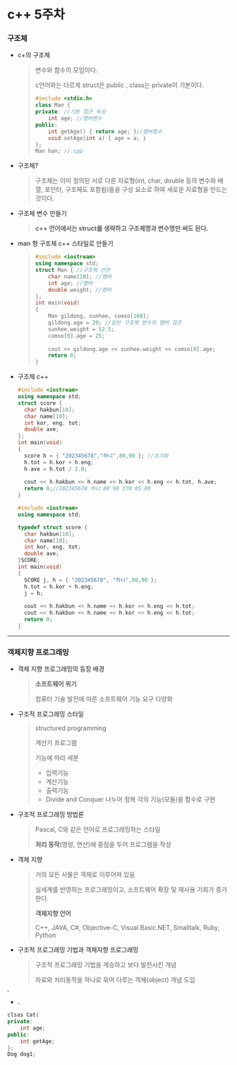 # c++ 5주차

### 구조체

- c+의 구조체

  > 변수와 함수의 모임이다.
  >
  > c언어와는 다르게 struct은 public , class는 private이 기본이다.
  >
  > ``` c++
  > #include <stdio.h>
  > class Man {
  > private: //기본 접근 속성
  > 	int age; //멤버변수
  > public:
  > 	int getAge() { return age; }//멤버함수
  > 	void setAge(int a) { age = a; }
  > };
  > Man han; //.cpp
  > ```

- 구조체?

  > 구조체는 이미 정의된 서로 다른 자료형(int, char, double 등의 변수와 배열, 포인터, 구조체도 포함됨)들을 구성 요소로 하여 새로운 자료형을 만드는 것이다.
  >
  > 

- 구조체 변수 만들기

  > **c++ 언어에서는 struct를 생략하고 구조체명과 변수명만 써도 된다.**

- man 형 구조체 c++ 스타일로 만들기

  > ```c++
  > #include <iostream>
  > using namespace std;
  > struct Man { //구조체 선언
  > 	char name[10]; //멤버
  > 	int age; //멤버
  > 	double weight; //멤버
  > };
  > int main(void)
  > {
  > 	Man gildong, sunhee, comso[160];
  > 	gildong.age = 20; //일반 구조체 변수의 멤버 참조
  > 	sunhee.weight = 52.5;
  > 	comso[0].age = 25;
  > 	
  > 	cout << gildong.age << sunhee.weight << comso[0].age;
  > 	return 0;
  > }
  > 
  > ```

- 구조체 c++

  ```c++
  #include <iostream>
  using namespace std;
  struct score {
  	char hakbun[10];
  	char name[10];
  	int kor, eng, tot;
  	double ave;
  };
  int main(void)
  {
  	score h = { "202345678","하니",80,90 }; //초기화
  	h.tot = h.kor + h.eng;
  	h.ave = h.tot / 2.0;
  	
  	cout << h.hakbun << h.name << h.kor << h.eng << h.tot, h.ave;
  	return 0;//202345678 하니 80 90 170 85.00
  }
  
  ```

  ```c++
  #include <iostream>
  using namespace std;
  
  typedef struct score {
  	char hakbun[10];
  	char name[10];
  	int kor, eng, tot;
  	double ave;
  }SCORE;
  int main(void)
  {
  	SCORE j, h = { "202345678", "하니",80,90 };
  	h.tot = h.kor + h.eng;
  	j = h;
  	
  	cout << h.hakbun << h.name << h.kor << h.eng << h.tot;
  	cout << h.hakbun << h.name << h.kor << h.eng << h.tot;
  	return 0;
  }
  ```

  



---

### 객체지향 프로그래밍

- 객체 지향 프로그래밍의 등장 배경

  > **소프트웨어 위기**
  >
  > 컴퓨터 기술 발전에 따른 소프트웨어 기능 요구 다양화

- 구조적 프로그래밍 스타일

  > structured programming 
  >
  > 계산기 프로그램 
  >
  > 기능에 따라 세분 
  >
  > - 입력기능 
  > -  계산기능 
  > - 출력기능 
  > - Divide and Conquer 나누어 정복 각의 기능(모듈)을 함수로 구현

- 구조적 프로그래밍 방법론

  > Pascal, C와 같은 언어로 프로그래밍하는 스타일
  >
  > **처리 동작**(명령, 연산)에 중점을 두어 프로그램을 작성

- 객체 지향

  > 거의 모든 사물은 객체로 이루어져 있음
  >
  > 실세계를 반영하는 프로그래밍이고, 소프트웨어 확장 및 재사용 기회가 증가한다.
  >
  > **객체지향 언어**
  >
  > C++, JAVA, C#, Objective-C, Visual Basic.NET, Smalltalk, Ruby, Python

- 구조적 프로그래밍 기법과 객체지향 프로그래밍

  > 구조적 프로그래밍 기법을 계승하고 보다 발전시킨 개념 
  >
  > 자료와 처리동작을 하나로 묶어 다루는 객체(object) 개념 도입

<img src="KakaoTalk_20211004_232953415.jpg" style="zoom: 25%;" />

- <img src="C:\Users\KangChan_Garam\Desktop\c++\KakaoTalk_20211004_234633019.jpg" style="zoom:25%;" />

```c++
clsas Cat{
private:
  	int age;
public:
	int getAge;
};
Dog dog1;
```

